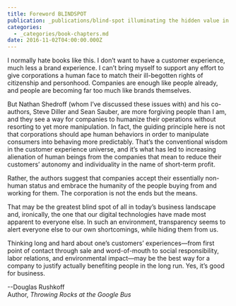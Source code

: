 ```yaml
---
title: Foreword BLINDSPOT
publication: _publications/blind-spot illuminating the hidden value in business.md
categories:
  - _categories/book-chapters.md
date: 2016-11-02T04:00:00.000Z
---
```


I normally hate books like this. I don’t want to have a customer experience, much less a brand experience. I can’t bring myself to support any effort to give corporations a human face to match their ill-begotten rights of citizenship and personhood. Companies are enough like people already, and people are becoming far too much like brands themselves.

But Nathan Shedroff (whom I’ve discussed these issues with) and his co-authors, Steve Diller and Sean Sauber, are more forgiving people than I am, and they see a way for companies to humanize their operations without resorting to yet more manipulation. In fact, the guiding principle here is not that corporations should ape human behaviors in order to manipulate consumers into behaving more predictably. That’s the conventional wisdom in the customer experience universe, and it’s what has led to increasing alienation of human beings from the companies that mean to reduce their customers’ autonomy and individuality in the name of short-term profit.

Rather, the authors suggest that companies accept their essentially non-human status and embrace the humanity of the people buying from and working for them. The corporation is not the ends but the means.

That may be the greatest blind spot of all in today’s business landscape and, ironically, the one that our digital technologies have made most apparent to everyone else. In such an environment, transparency seems to alert everyone else to our own shortcomings, while hiding them from us.

Thinking long and hard about one’s customers’ experiences—from first point of contact through sale and word-of-mouth to social responsibility, labor relations, and environmental impact—may be the best way for a company to justify actually benefiting people in the long run. Yes, it’s good for business.

\--Douglas Rushkoff\
Author, *Throwing Rocks at the Google Bus*

